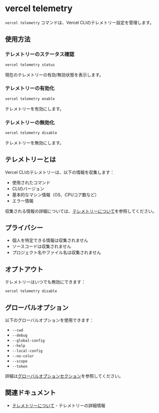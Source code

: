 # vercel telemetry

`vercel telemetry` コマンドは、Vercel CLIのテレメトリー設定を管理します。

## 使用方法

### テレメトリーのステータス確認

```bash
vercel telemetry status
```

現在のテレメトリーの有効/無効状態を表示します。

### テレメトリーの有効化

```bash
vercel telemetry enable
```

テレメトリーを有効にします。

### テレメトリーの無効化

```bash
vercel telemetry disable
```

テレメトリーを無効にします。

## テレメトリーとは

Vercel CLIのテレメトリーは、以下の情報を収集します：

- 使用されたコマンド
- CLIのバージョン
- 基本的なマシン情報（OS、CPUコア数など）
- エラー情報

収集される情報の詳細については、[テレメトリーについて](/docs/cli/about-telemetry)を参照してください。

## プライバシー

- 個人を特定できる情報は収集されません
- ソースコードは収集されません
- プロジェクト名やファイル名は収集されません

## オプトアウト

テレメトリーはいつでも無効にできます：

```bash
vercel telemetry disable
```

## グローバルオプション

以下のグローバルオプションを使用できます：

- `--cwd`
- `--debug`
- `--global-config`
- `--help`
- `--local-config`
- `--no-color`
- `--scope`
- `--token`

詳細は[グローバルオプションセクション](/docs/cli/global-options)を参照してください。

## 関連ドキュメント

- [テレメトリーについて](/docs/cli/about-telemetry) - テレメトリーの詳細情報
